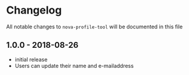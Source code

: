 # Changelog

All notable changes to `nova-profile-tool` will be documented in this file

## 1.0.0 - 2018-08-26

- initial release
- Users can update their name and e-mailaddress